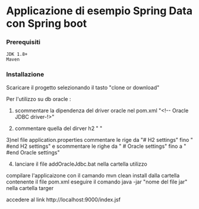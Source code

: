 # Applicazione di esempio Spring Data con Spring boot


### Prerequisiti
    JDK 1.8+
	Maven
	
### Installazione

Scaricare il progetto selezionando il tasto "clone or download"

Per l'utilizzo su db oracle :

 1) scommentare la dipendenza del driver oracle nel pom.xml
   "<!-- Oracle JDBC driver-!>"

 2) commentare quella del dirver h2
   "<!-- H2 driver --> "

 3)nel file application.properties
   commentare le rige da 
   "# H2 settings"
   fino
  " #end H2 settings"
  e scommentare le righe da 
 " # Oracle settings"
  fino a
 " #end Oracle settings"
  
4) lanciare il file addOracleJdbc.bat nella cartella utilizzo

compilare l'applicaizone con il camando mvn clean install dalla cartella contenente il file pom.xml
eseguire il comando java -jar "nome del file jar" nella cartella targer

accedere al link http://localhost:9000/index.jsf







